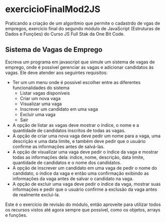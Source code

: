 # exercicioFinalMod2JS
Praticando a criação de um algorítmio que permite o cadastrdo de vgas de empregos, exercício final do segundo módulo de JavaScript (Estruturas de Dados e Funções) do Curso JS Full Stak da One Bit Code. 

## Sistema de Vagas de Emprego

Escreva um programa em javascript que simule um sistema de vagas de emprego, onde é possível gerenciar as vagas e adicionar candidatos às vagas. Ele deve atender aos seguintes requisitos:

- Ter um um menu onde é possível escolher entre as diferentes funcionalidades do sistema
    - Listar vagas disponíveis
    - Criar um nova vaga
    - Visualizar uma vaga
    - Inscrever um candidato em uma vaga
    - Excluir uma vaga
    - Sair
- A opção de listar as vagas deve mostrar o índice, o nome e a quantidade de candidatos inscritos de todas as vagas.
- A opção de criar uma nova vaga deve pedir um nome para a vaga, uma descrição e uma data limite, e também deve pedir que o usuário confirme as informações antes de salvá-las.
- A opção de visualizar uma vaga deve pedir o índice da vaga e mostrar todas as informações dela: índice, nome, descrição, data limite, quantidade de candidatos e o nome dos candidatos.
- A opção de inscrever um candidato em uma vaga de pedir o nome do candidato, o índice da vaga e então uma confirmação exibindo as informações da vaga antes de salvar o candidato na vaga.
- A opção de excluir uma vaga deve pedir o índice da vaga, mostrar suas informações e pedir que o usuário confirme a exclusão da vaga antes de realmente exclui-la.

Este é o exercício de revisão do módulo, então aproveite para utilizar todos os recursos vistos até agora sempre que possível, como os objetos, arrays e funções.
